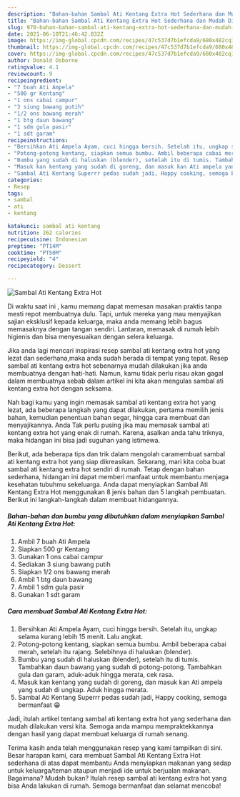 ```yaml
---
description: "Bahan-bahan Sambal Ati Kentang Extra Hot Sederhana dan Mudah Dibuat"
title: "Bahan-bahan Sambal Ati Kentang Extra Hot Sederhana dan Mudah Dibuat"
slug: 970-bahan-bahan-sambal-ati-kentang-extra-hot-sederhana-dan-mudah-dibuat
date: 2021-06-10T21:46:42.832Z
image: https://img-global.cpcdn.com/recipes/47c537d7b1efcda9/680x482cq70/sambal-ati-kentang-extra-hot-foto-resep-utama.jpg
thumbnail: https://img-global.cpcdn.com/recipes/47c537d7b1efcda9/680x482cq70/sambal-ati-kentang-extra-hot-foto-resep-utama.jpg
cover: https://img-global.cpcdn.com/recipes/47c537d7b1efcda9/680x482cq70/sambal-ati-kentang-extra-hot-foto-resep-utama.jpg
author: Donald Osborne
ratingvalue: 4.1
reviewcount: 9
recipeingredient:
- "7 buah Ati Ampela"
- "500 gr Kentang"
- "1 ons cabai campur"
- "3 siung bawang putih"
- "1/2 ons bawang merah"
- "1 btg daun bawang"
- "1 sdm gula pasir"
- "1 sdt garam"
recipeinstructions:
- "Bersihkan Ati Ampela Ayam, cuci hingga bersih. Setelah itu, ungkap selama kurang lebih 15 menit. Lalu angkat."
- "Potong-potong kentang, siapkan semua bumbu. Ambil beberapa cabai merah, setelah itu rajang. Selebihnya di haluskan (blender)."
- "Bumbu yang sudah di haluskan (blender), setelah itu di tumis. Tambahkan daun bawang yang sudah di potong-potong. Tambahkan gula dan garam, aduk-aduk hingga merata, cek rasa."
- "Masuk kan kentang yang sudah di goreng, dan masuk kan Ati ampela yang sudah di ungkap. Aduk hingga merata."
- "Sambal Ati Kentang Superrr pedas sudah jadi, Happy cooking, semoga bermanfaat 😁"
categories:
- Resep
tags:
- sambal
- ati
- kentang

katakunci: sambal ati kentang 
nutrition: 262 calories
recipecuisine: Indonesian
preptime: "PT14M"
cooktime: "PT50M"
recipeyield: "4"
recipecategory: Dessert

---
```



![Sambal Ati Kentang Extra Hot](https://img-global.cpcdn.com/recipes/47c537d7b1efcda9/680x482cq70/sambal-ati-kentang-extra-hot-foto-resep-utama.jpg)

Di waktu  saat ini , kamu memang dapat memesan masakan praktis tanpa mesti repot membuatnya dulu. Tapi, untuk mereka yang mau menyajikan sajian eksklusif kepada keluarga, maka anda memang lebih bagus memasaknya dengan tangan sendiri. Lantaran, memasak di rumah lebih higienis dan bisa menyesuaikan dengan selera keluarga.

Jika anda lagi mencari inspirasi resep sambal ati kentang extra hot yang lezat dan sederhana,maka anda sudah berada di tempat yang tepat. Resep sambal ati kentang extra hot  sebenarnya mudah dilakukan jika anda membuatnya dengan hati-hati. Namun, kamu tidak perlu risau akan gagal dalam membuatnya 
sebab dalam artikel ini kita akan mengulas sambal ati kentang extra hot dengan seksama.  



Nah bagi kamu yang ingin memasak sambal ati kentang extra hot yang lezat, ada beberapa langkah yang dapat dilakukan, pertama memilih jenis bahan, kemudian penentuan bahan segar, hingga cara membuat dan menyajikannya. Anda Tak perlu pusing jika mau memasak sambal ati kentang extra hot yang enak di rumah. Karena, asalkan anda  tahu triknya, maka hidangan ini bisa jadi suguhan yang istimewa.

Berikut, ada beberapa tips dan trik dalam mengolah caramembuat sambal ati kentang extra hot yang siap dikreasikan. Sekarang, mari kita coba buat sambal ati kentang extra hot sendiri di rumah. Tetap dengan bahan sederhana, hidangan ini dapat memberi manfaat untuk membantu menjaga kesehatan tubuhmu sekeluarga. Anda dapat menyiapkan Sambal Ati Kentang Extra Hot menggunakan 8 jenis bahan dan 5 langkah pembuatan. Berikut ini langkah-langkah dalam membuat hidangannya.

<!--inarticleads1-->

##### Bahan-bahan dan bumbu yang dibutuhkan dalam menyiapkan Sambal Ati Kentang Extra Hot:

1. Ambil 7 buah Ati Ampela
1. Siapkan 500 gr Kentang
1. Gunakan 1 ons cabai campur
1. Sediakan 3 siung bawang putih
1. Siapkan 1/2 ons bawang merah
1. Ambil 1 btg daun bawang
1. Ambil 1 sdm gula pasir
1. Gunakan 1 sdt garam




<!--inarticleads2-->

##### Cara membuat Sambal Ati Kentang Extra Hot:

1. Bersihkan Ati Ampela Ayam, cuci hingga bersih. Setelah itu, ungkap selama kurang lebih 15 menit. Lalu angkat.
1. Potong-potong kentang, siapkan semua bumbu. Ambil beberapa cabai merah, setelah itu rajang. Selebihnya di haluskan (blender).
1. Bumbu yang sudah di haluskan (blender), setelah itu di tumis. Tambahkan daun bawang yang sudah di potong-potong. Tambahkan gula dan garam, aduk-aduk hingga merata, cek rasa.
1. Masuk kan kentang yang sudah di goreng, dan masuk kan Ati ampela yang sudah di ungkap. Aduk hingga merata.
1. Sambal Ati Kentang Superrr pedas sudah jadi, Happy cooking, semoga bermanfaat 😁




Jadi, itulah artikel tentang  sambal ati kentang extra hot  yang sederhana dan mudah dilakukan versi kita. Semoga anda mampu mempraktekkannya dengan hasil yang dapat membuat keluarga di rumah senang. 

Terima kasih anda telah menggunakan resep yang kami tampilkan di sini. Besar harapan kami, cara membuat  Sambal Ati Kentang Extra Hot sederhana di atas dapat membantu Anda menyiapkan makanan yang sedap untuk keluarga/teman ataupun menjadi ide untuk berjualan makanan. Bagaimana? Mudah bukan? Itulah resep sambal ati kentang extra hot yang bisa Anda lakukan di rumah. Semoga bermanfaat dan selamat mencoba!

